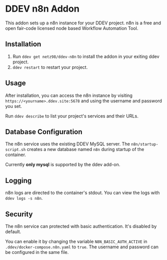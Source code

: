 # DDEV n8n Addon

This addon sets up a n8n instance for your DDEV project. n8n is a free and open fair-code licensed node based Workflow Automation Tool.

## Installation

1. Run `ddev get netz98/ddev-n8n` to install the addon in your exiting ddev project.
2. `ddev restart` to restart your project.

## Usage

After installation, you can access the n8n instance by visiting `https://<yourname>.ddev.site:5678` and using the username and password you set.

Run `ddev describe` to list your project's services and their URLs.

## Database Configuration

The n8n service uses the existing DDEV MySQL server. The `n8n/startup-script.sh`  creates a new database named `n8n` during startup of the container.

Currently **only mysql** is supported by the ddev add-on.

## Logging

n8n logs are directed to the container's stdout. You can view the logs with `ddev logs -s n8n`.

## Security

The n8n service can protected with basic authentication. 
It's disabled by default.

You can enable it by changing the variable `N8N_BASIC_AUTH_ACTIVE` in `.ddev/docker-compose.n8n.yaml` to `true`. 
The username and password can be configured in the same file.

